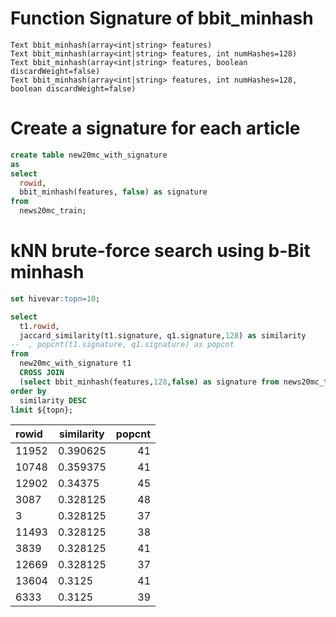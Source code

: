 <!--
  Licensed to the Apache Software Foundation (ASF) under one
  or more contributor license agreements.  See the NOTICE file
  distributed with this work for additional information
  regarding copyright ownership.  The ASF licenses this file
  to you under the Apache License, Version 2.0 (the
  "License"); you may not use this file except in compliance
  with the License.  You may obtain a copy of the License at

    http://www.apache.org/licenses/LICENSE-2.0

  Unless required by applicable law or agreed to in writing,
  software distributed under the License is distributed on an
  "AS IS" BASIS, WITHOUT WARRANTIES OR CONDITIONS OF ANY
  KIND, either express or implied.  See the License for the
  specific language governing permissions and limitations
  under the License.
-->
        
# Function Signature of bbit_minhash

```
Text bbit_minhash(array<int|string> features)
Text bbit_minhash(array<int|string> features, int numHashes=128)
Text bbit_minhash(array<int|string> features, boolean discardWeight=false)
Text bbit_minhash(array<int|string> features, int numHashes=128, boolean discardWeight=false)
```

# Create a signature for each article

```sql
create table new20mc_with_signature
as
select
  rowid, 
  bbit_minhash(features, false) as signature
from
  news20mc_train;
```

# kNN brute-force search using b-Bit minhash
```sql
set hivevar:topn=10;

select
  t1.rowid, 
  jaccard_similarity(t1.signature, q1.signature,128) as similarity
--  , popcnt(t1.signature, q1.signature) as popcnt
from
  new20mc_with_signature t1 
  CROSS JOIN 
  (select bbit_minhash(features,128,false) as signature from news20mc_test where rowid = 1) q1
order by
  similarity DESC
limit ${topn};
```

|rowid  | similarity | popcnt |
|:------|------------|-------:|
| 11952 | 0.390625   | 41 |
| 10748 | 0.359375   | 41 |
| 12902 | 0.34375    | 45 |
| 3087  | 0.328125   | 48 |
| 3     | 0.328125   | 37 |
| 11493 | 0.328125   | 38 |
| 3839  | 0.328125   | 41 |
| 12669 | 0.328125   | 37 |
| 13604 | 0.3125     | 41 |
| 6333  | 0.3125     | 39 |